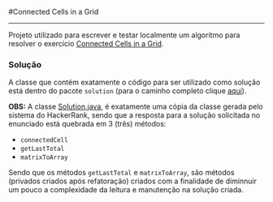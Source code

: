 #Connected Cells in a Grid
___
Projeto utilizado para escrever e testar localmente um algoritmo para resolver o exercício [Connected Cells in a Grid].

### Solução
A classe que contém exatamente o código para ser utilizado como solução está dentro do pacote `solution` (para o caminho completo clique [aqui](https://github.com/attnk/test_cellsingrid/blob/feature/v1/testConnectedCellsInGrid/src/solution/Solution.java)).

**OBS:** A classe [Solution.java], é exatamente uma cópia da classe gerada pelo sistema do HackerRank, sendo que a resposta para a solução solicitada no enunciado está quebrada em 3 (três) métodos:
 - `connectedCell`
 - `getLastTotal`
 - `matrixToArray`

Sendo que os métodos `getLastTotal` e `matrixToArray`, são métodos (privados criados após refatoração) criados com a finalidade de diminnuir um pouco a complexidade da leitura e manutenção na solução criada.

[//]:#

[Connected Cells in a Grid]:<https://www.hackerrank.com/challenges/connected-cell-in-a-grid/problem>
[Solution.java]:<https://github.com/attnk/test_cellsingrid/blob/feature/v1/testConnectedCellsInGrid/src/solution/Solution.java>